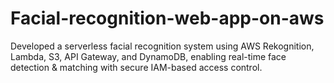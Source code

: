# Facial-recognition-web-app-on-aws
Developed a serverless facial recognition system using AWS Rekognition, Lambda, S3, API Gateway, and DynamoDB, enabling real-time face detection &amp; matching with secure IAM-based access control.
